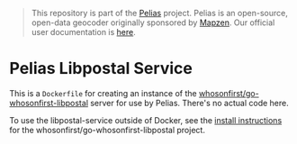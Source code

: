 >This repository is part of the [Pelias](https://github.com/pelias/pelias)
>project. Pelias is an open-source, open-data geocoder originally sponsored by
>[Mapzen](https://www.mapzen.com/). Our official user documentation is
>[here](https://github.com/pelias/documentation).

# Pelias Libpostal Service

This is a `Dockerfile` for creating an instance of the [whosonfirst/go-whosonfirst-libpostal](https://github.com/whosonfirst/go-whosonfirst-libpostal#wof-libpostal-server) server for use by Pelias. There's no actual code here.

To use the libpostal-service outside of Docker, see the [install instructions](https://github.com/whosonfirst/go-whosonfirst-libpostal#install) for the whosonfirst/go-whosonfirst-libpostal project.

